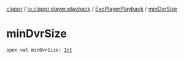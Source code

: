 [clappr](../../index.md) / [io.clappr.player.playback](../index.md) / [ExoPlayerPlayback](index.md) / [minDvrSize](./min-dvr-size.md)

# minDvrSize

`open val minDvrSize: `[`Int`](https://kotlinlang.org/api/latest/jvm/stdlib/kotlin/-int/index.html)